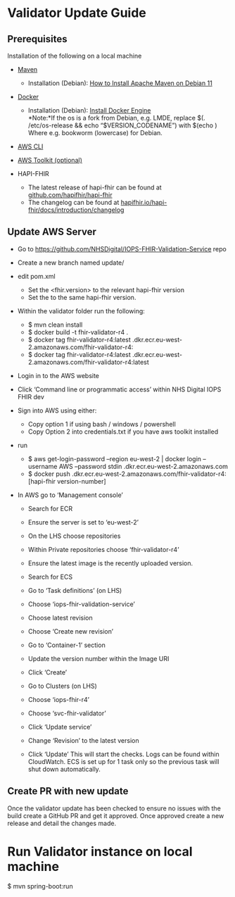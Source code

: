 # Validator Update Guide

## Prerequisites

Installation of the following on a local machine

- [Maven](https://maven.apache.org/)
    - Installation (Debian): [How to Install Apache Maven on Debian 11](https://www.itzgeek.com/how-tos/linux/debian/how-to-install-apache-maven-on-debian-11.html)

- [Docker](https://www.docker.com/)
    - Installation (Debian): [Install Docker Engine](https://docs.docker.com/engine/install/)  
      *Note:*If the os is a fork from Debian, e.g. LMDE, replace $(. /etc/os-release && echo “$VERSION_CODENAME”) with $(echo <Debian- version-codename>)
      Where <Debian-version-codename> e.g. bookworm (lowercase) for Debian.

- [AWS CLI](https://docs.aws.amazon.com/cli/latest/userguide/getting-started-install.html)
- [AWS Toolkit (optional)](https://aws.amazon.com/search/?searchQuery=toolkit)

- HAPI-FHIR
    - The latest release of hapi-fhir can be found at [github.com/hapifhir/hapi-fhir](https://github.com/hapifhir/hapi-fhir)
    - The changelog can be found at [hapifhir.io/hapi-fhir/docs/introduction/changelog](https://hapifhir.io/hapi-fhir/docs/introduction/changelog.html)

## Update AWS Server

- Go to https://github.com/NHSDigital/IOPS-FHIR-Validation-Service repo
- Create a new branch named update/<hapi-fhir version-number>
- edit pom.xml
    - Set the <fhir.version> to the relevant hapi-fhir version
    - Set the <version> to the same hapi-fhir version.

- Within the validator folder run the following:
    - $ mvn clean install
    - $ docker build -t fhir-validator-r4 .
    - $ docker tag fhir-validator-r4:latest <account id>.dkr.ecr.eu-west-2.amazonaws.com/fhir-validator-r4:<hapi-fhir version-number>
    - $ docker tag fhir-validator-r4:latest <account id>.dkr.ecr.eu-west-2.amazonaws.com/fhir-validator-r4:latest

- Login in to the AWS website
- Click ‘Command line or programmatic access’ within NHS Digital IOPS FHIR dev
- Sign into AWS using either:
    - Copy option 1 if using bash / windows / powershell
    - Copy Option 2 into credentials.txt if you have aws toolkit installed

- run
    - $ aws get-login-password –region eu-west-2 | docker login –username AWS –password stdin <account id>.dkr.ecr.eu-west-2.amazonaws.com
    - $ docker push <account id>.dkr.ecr.eu-west-2.amazonaws.com/fhir-validator-r4:[hapi-fhir version-number]

- In AWS go to ‘Management console’
    - Search for ECR
    - Ensure the server is set to ‘eu-west-2’
    - On the LHS choose repositories
    - Within Private repositories choose ‘fhir-validator-r4’
    - Ensure the latest image is the recently uploaded version.

    - Search for ECS
    - Go to ‘Task definitions’ (on LHS)
    - Choose ‘iops-fhir-validation-service’
    - Choose latest revision
    - Choose ‘Create new revision’
    - Go to ‘Container-1’ section
    - Update the version number within the Image URI
    - Click ‘Create’

    - Go to Clusters (on LHS)
    - Choose ‘iops-fhir-r4’
    - Choose ‘svc-fhir-validator’
    - Click ‘Update service’
    - Change ‘Revision’ to the latest version
    - Click ‘Update’
      This will start the checks. Logs can be found within CloudWatch. ECS is set up for 1 task only so the previous task will shut down automatically.

## Create PR with new update
Once the validator update has been checked to ensure no issues with the build create a GitHub PR and get it approved. Once approved create a new release and detail the changes made.

# Run Validator instance on local machine
$ mvn spring-boot:run
